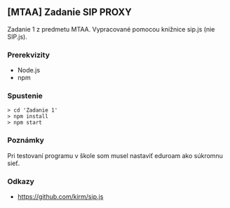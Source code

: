 ## [MTAA] Zadanie SIP PROXY 

Zadanie 1 z predmetu MTAA. Vypracované pomocou knižnice sip.js (nie SIP.js).

### Prerekvizity
 - Node.js
 - npm

### Spustenie
```
> cd 'Zadanie 1'
> npm install
> npm start
```

### Poznámky

Pri testovaní programu v škole som musel nastaviť eduroam ako súkromnu sieť.

### Odkazy

- https://github.com/kirm/sip.js